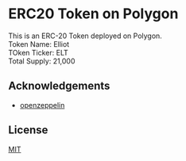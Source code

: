 
# ERC20 Token on Polygon

This is an ERC-20 Token deployed on Polygon.\
Token Name: Elliot\
TOken Ticker: ELT\
Total Supply: 21,000


## Acknowledgements

 - [openzeppelin](https://docs.openzeppelin.com/)
## License

[MIT](https://choosealicense.com/licenses/mit/)

  
